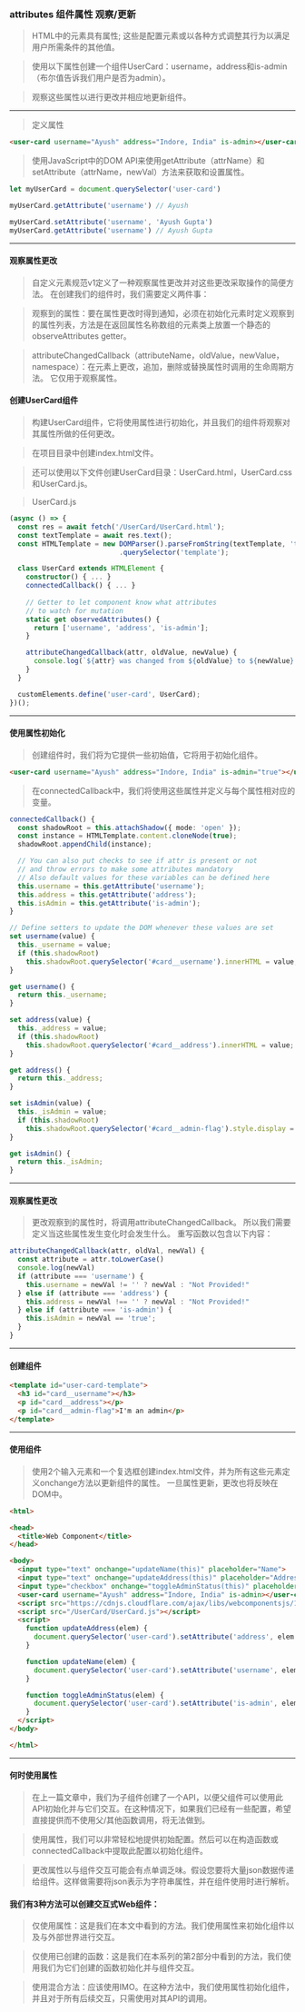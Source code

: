 ### attributes 组件属性 观察/更新
>HTML中的元素具有属性; 这些是配置元素或以各种方式调整其行为以满足用户所需条件的其他值。

>使用以下属性创建一个组件UserCard：username，address和is-admin（布尔值告诉我们用户是否为admin）。 

>观察这些属性以进行更改并相应地更新组件。

***
>定义属性

```html
<user-card username="Ayush" address="Indore, India" is-admin></user-card>
```

>使用JavaScript中的DOM API来使用getAttribute（attrName）和setAttribute（attrName，newVal）方法来获取和设置属性。

```ts
let myUserCard = document.querySelector('user-card')

myUserCard.getAttribute('username') // Ayush

myUserCard.setAttribute('username', 'Ayush Gupta') 
myUserCard.getAttribute('username') // Ayush Gupta
```
***
#### 观察属性更改
>自定义元素规范v1定义了一种观察属性更改并对这些更改采取操作的简便方法。 在创建我们的组件时，我们需要定义两件事：

>观察到的属性：要在属性更改时得到通知，必须在初始化元素时定义观察到的属性列表，方法是在返回属性名称数组的元素类上放置一个静态的observeAttributes getter。

>attributeChangedCallback（attributeName，oldValue，newValue，namespace）：在元素上更改，追加，删除或替换属性时调用的生命周期方法。 它仅用于观察属性。

#### 创建UserCard组件
>构建UserCard组件，它将使用属性进行初始化，并且我们的组件将观察对其属性所做的任何更改。

>在项目目录中创建index.html文件。 

>还可以使用以下文件创建UserCard目录：UserCard.html，UserCard.css和UserCard.js。

>UserCard.js

```ts
(async () => {
  const res = await fetch('/UserCard/UserCard.html');
  const textTemplate = await res.text();
  const HTMLTemplate = new DOMParser().parseFromString(textTemplate, 'text/html')
                           .querySelector('template');

  class UserCard extends HTMLElement {
    constructor() { ... }
    connectedCallback() { ... }
    
    // Getter to let component know what attributes
    // to watch for mutation
    static get observedAttributes() {
      return ['username', 'address', 'is-admin']; 
    }

    attributeChangedCallback(attr, oldValue, newValue) {
      console.log(`${attr} was changed from ${oldValue} to ${newValue}!`)
    }
  }

  customElements.define('user-card', UserCard);
})();
```

***
#### 使用属性初始化
>创建组件时，我们将为它提供一些初始值，它将用于初始化组件。 

```html
<user-card username="Ayush" address="Indore, India" is-admin="true"></user-card>
```

>在connectedCallback中，我们将使用这些属性并定义与每个属性相对应的变量。

```ts
connectedCallback() {
  const shadowRoot = this.attachShadow({ mode: 'open' });
  const instance = HTMLTemplate.content.cloneNode(true);
  shadowRoot.appendChild(instance);

  // You can also put checks to see if attr is present or not
  // and throw errors to make some attributes mandatory
  // Also default values for these variables can be defined here
  this.username = this.getAttribute('username');
  this.address = this.getAttribute('address');
  this.isAdmin = this.getAttribute('is-admin');
}

// Define setters to update the DOM whenever these values are set
set username(value) {
  this._username = value;
  if (this.shadowRoot)
    this.shadowRoot.querySelector('#card__username').innerHTML = value;
}

get username() {
  return this._username;
}

set address(value) {
  this._address = value;
  if (this.shadowRoot)
    this.shadowRoot.querySelector('#card__address').innerHTML = value;
}

get address() {
  return this._address;
}

set isAdmin(value) {
  this._isAdmin = value;
  if (this.shadowRoot)
    this.shadowRoot.querySelector('#card__admin-flag').style.display = value == true ? "block" : "none";
}

get isAdmin() {
  return this._isAdmin;
}
```

***
#### 观察属性更改
>更改观察到的属性时，将调用attributeChangedCallback。 所以我们需要定义当这些属性发生变化时会发生什么。 重写函数以包含以下内容：

```ts
attributeChangedCallback(attr, oldVal, newVal) {
  const attribute = attr.toLowerCase()
  console.log(newVal)
  if (attribute === 'username') {
    this.username = newVal != '' ? newVal : "Not Provided!"
  } else if (attribute === 'address') {
    this.address = newVal !== '' ? newVal : "Not Provided!"
  } else if (attribute === 'is-admin') {
    this.isAdmin = newVal == 'true';
  }
}
```
***
#### 创建组件
```html
<template id="user-card-template">
  <h3 id="card__username"></h3>
  <p id="card__address"></p>
  <p id="card__admin-flag">I'm an admin</p>
</template>
```
***
#### 使用组件
>使用2个输入元素和一个复选框创建index.html文件，并为所有这些元素定义onchange方法以更新组件的属性。 一旦属性更新，更改也将反映在DOM中。

```html
<html>

<head>
  <title>Web Component</title>
</head>

<body>
  <input type="text" onchange="updateName(this)" placeholder="Name">
  <input type="text" onchange="updateAddress(this)" placeholder="Address">
  <input type="checkbox" onchange="toggleAdminStatus(this)" placeholder="Name">
  <user-card username="Ayush" address="Indore, India" is-admin></user-card>
  <script src="https://cdnjs.cloudflare.com/ajax/libs/webcomponentsjs/1.0.14/webcomponents-hi.js"></script>
  <script src="/UserCard/UserCard.js"></script>
  <script>
    function updateAddress(elem) {
      document.querySelector('user-card').setAttribute('address', elem.value);
    }

    function updateName(elem) {
      document.querySelector('user-card').setAttribute('username', elem.value);
    }

    function toggleAdminStatus(elem) {
      document.querySelector('user-card').setAttribute('is-admin', elem.checked);
    }
  </script>
</body>

</html>
```
***
#### 何时使用属性
>在上一篇文章中，我们为子组件创建了一个API，以便父组件可以使用此API初始化并与它们交互。在这种情况下，如果我们已经有一些配置，希望直接提供而不使用父/其他函数调用，将无法做到。

>使用属性，我们可以非常轻松地提供初始配置。然后可以在构造函数或connectedCallback中提取此配置以初始化组件。

>更改属性以与组件交互可能会有点单调乏味。假设您要将大量json数据传递给组件。这样做需要将json表示为字符串属性，并在组件使用时进行解析。

#### 我们有3种方法可以创建交互式Web组件：

>仅使用属性：这是我们在本文中看到的方法。我们使用属性来初始化组件以及与外部世界进行交互。

>仅使用已创建的函数：这​​是我们在本系列的第2部分中看到的方法，我们使用我们为它们创建的函数初始化并与组件交互。

>使用混合方法：应该使用IMO。在这种方法中，我们使用属性初始化组件，并且对于所有后续交互，只需使用对其API的调用。
